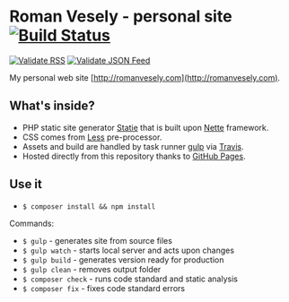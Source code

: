 # Roman Vesely - personal site [![Build Status](https://img.shields.io/travis/crazko/romanvesely.com.svg)](https://travis-ci.org/crazko/romanvesely.com)

[![Validate RSS](https://img.shields.io/badge/validate-rss-orange.svg)](https://validator.w3.org/feed/check.cgi?url=http%3A//romanvesely.com/rss.xml)
[![Validate JSON Feed](https://img.shields.io/badge/validate-json_feed-green.svg)](http://validator.jsonfeed.org/?url=http%3A%2F%2Fromanvesely.com%2Ffeed.json)

My personal web site [http://romanvesely.com](http://romanvesely.com).

## What's inside?
- PHP static site generator [Statie](https://github.com/Symplify/Statie) that is built upon [Nette](https://nette.org/) framework.
- CSS comes from [Less](http://lesscss.org/) pre-processor.
- Assets and build are handled by task runner [gulp](http://gulpjs.com/) via [Travis](https://travis-ci.org).
- Hosted directly from this repository thanks to [GitHub Pages](https://pages.github.com).

## Use it

- `$ composer install && npm install`

Commands:
- `$ gulp` - generates site from source files
- `$ gulp watch` - starts local server and acts upon changes
- `$ gulp build` - generates version ready for production
- `$ gulp clean` - removes output folder
- `$ composer check` - runs code standard and static analysis
- `$ composer fix` - fixes code standard errors
